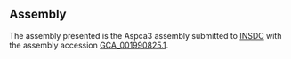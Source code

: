 

Assembly
--------

The assembly presented is the Aspca3 assembly submitted to
[INSDC](http://www.insdc.org) with the assembly accession
[GCA\_001990825.1](http://www.ebi.ac.uk/ena/data/view/GCA_001990825.1).
